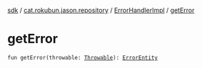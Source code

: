 [sdk](../../index.md) / [cat.rokubun.jason.repository](../index.md) / [ErrorHandlerImpl](index.md) / [getError](./get-error.md)

# getError

`fun getError(throwable: `[`Throwable`](https://kotlinlang.org/api/latest/jvm/stdlib/kotlin/-throwable/index.html)`): `[`ErrorEntity`](../../cat.rokubun.jason/-error-entity/index.md)